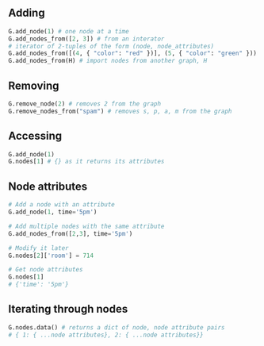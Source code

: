 ## Adding
```python
G.add_node(1) # one node at a time
G.add_nodes_from([2, 3]) # from an interator
# iterator of 2-tuples of the form (node, node_attributes)
G.add_nodes_from([(4, { "color": "red" })], (5, { "color": "green" }))
G.add_nodes_from(H) # import nodes from another graph, H
```
## Removing
```python
G.remove_node(2) # removes 2 from the graph
G.remove_nodes_from("spam") # removes s, p, a, m from the graph
```
## Accessing
```python
G.add_node(1)
G.nodes[1] # {} as it returns its attributes
```
## Node attributes
```python
# Add a node with an attribute
G.add_node(1, time='5pm')

# Add multiple nodes with the same attribute
G.add_nodes_from([2,3], time='5pm')

# Modify it later
G.nodes[2]['room'] = 714

# Get node attributes
G.nodes[1]
# {'time': '5pm'}
```
## Iterating through nodes
```python
G.nodes.data() # returns a dict of node, node attribute pairs
# { 1: { ...node attributes}, 2: { ...node attributes}}
```